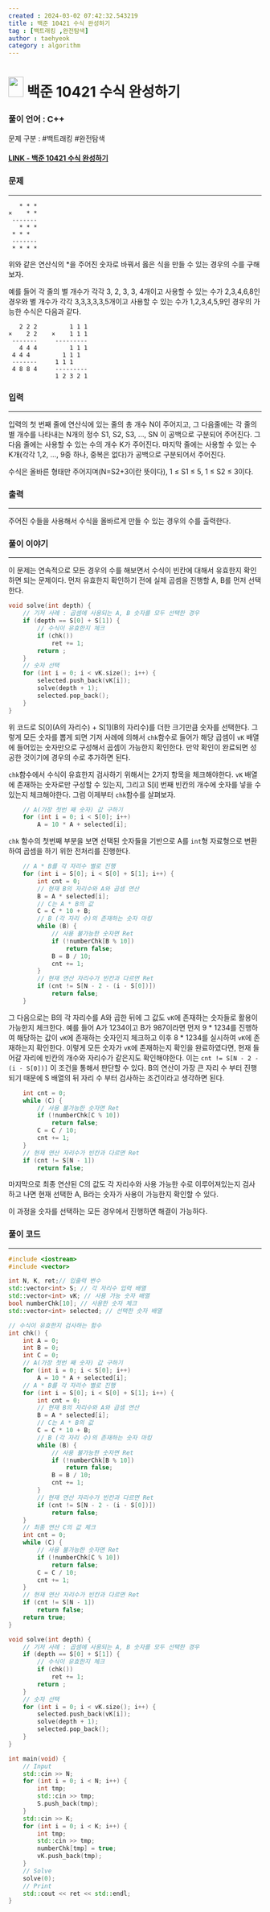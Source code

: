 ```yaml
---
created : 2024-03-02 07:42:32.543219
title : 백준 10421 수식 완성하기
tag : [백트래킹 ,완전탐색]
author : taehyeok
category : algorithm
---
```

# <img src="https://d2gd6pc034wcta.cloudfront.net/tier/11.svg" width="30" height="40"> 백준 10421 수식 완성하기


### 풀이 언어 : C++

문제 구분 : #백트래킹 #완전탐색
#### [LINK - 백준 10421 수식 완성하기](https://www.acmicpc.net/problem/10421)

### 문제

<hr>


```
   * * *
×    * *
 -------
   * * *
 * * *
 -------
 * * * *
 ```
위와 같은 연산식의 *을 주어진 숫자로 바꿔서 옳은 식을 만들 수 있는 경우의 수를 구해보자.

예를 들어 각 줄의 별 개수가 각각 3, 2, 3, 3, 4개이고 사용할 수 있는 수가 2,3,4,6,8인 경우와 별 개수가 각각 3,3,3,3,3,5개이고 사용할 수 있는 수가 1,2,3,4,5,9인 경우의 가능한 수식은 다음과 같다.

```
   2 2 2         1 1 1
×    2 2    ×    1 1 1
 -------     ---------
   4 4 4         1 1 1
 4 4 4         1 1 1
 -------     1 1 1 
 4 8 8 4     ---------
             1 2 3 2 1
```

### 입력

<hr>


입력의 첫 번째 줄에 연산식에 있는 줄의 총 개수 N이 주어지고, 그 다음줄에는 각 줄의 별 개수를 나타내는 N개의 정수 S1, S2, S3, …, SN 이 공백으로 구분되어 주어진다. 그 다음 줄에는 사용할 수 있는 수의 개수 K가 주어진다. 마지막 줄에는 사용할 수 있는 수 K개(각각 1,2, …, 9중 하나, 중복은 없다)가 공백으로 구분되어서 주어진다.

수식은 올바른 형태만 주어지며(N=S2+3이란 뜻이다), 1 ≤ S1 ≤ 5, 1 ≤ S2 ≤ 3이다.
### 출력

<hr>


주어진 수들을 사용해서 수식을 올바르게 만들 수 있는 경우의 수를 출력한다.
### 풀이 이야기

<hr>


이 문제는 연속적으로 모든 경우의 수를 해보면서 수식이 빈칸에 대해서 유효한지 확인하면 되는 문제이다. 먼저 유효한지 확인하기 전에 실제 곱셈을 진행할 A, B를 먼저 선택한다.

```c++
void solve(int depth) {
    // 기저 사례 : 곱셈에 사용되는 A, B 숫자를 모두 선택한 경우
    if (depth == S[0] + S[1]) {
        // 수식이 유효한지 체크
        if (chk())
            ret += 1;
        return ;
    }
    // 숫자 선택
    for (int i = 0; i < vK.size(); i++) {
        selected.push_back(vK[i]);
        solve(depth + 1);
        selected.pop_back();
    }
}
```
위 코드로 S[0](A의 자리수) + S[1](B의 자리수)를 더한 크기만큼 숫자를 선택한다. 그렇게 모든 숫자를 뽑게 되면 기저 사례에 의해서 `chk`함수로 들어가 해당 곱셈이 `vK` 배열에 들어있는 숫자만으로 구성해서 곱셈이 가능한지 확인한다. 만약 확인이 완료되면 성공한 것이기에 경우의 수로 추가하면 된다.

`chk`함수에서 수식이 유효한지 검사하기 위해서는 2가지 항목을 체크해야한다. `vK` 배열에 존재하는 숫자로만 구성할 수 있는지, 그리고 S[i] 번째 빈칸의 개수에 숫자를 넣을 수 있는지 체크해야한다. 그럼 이제부터 `chk`함수를 살펴보자.

```c++
    // A(가장 첫번 째 숫자) 값 구하기
    for (int i = 0; i < S[0]; i++)
        A = 10 * A + selected[i];
```
`chk` 함수의 첫번째 부분을 보면 선택된 숫자들을 기반으로 A를 `int`형 자료형으로 변환하여 곱셈을 하기 위한 전처리를 진행한다.

```c++
    // A * B를 각 자리수 별로 진행
    for (int i = S[0]; i < S[0] + S[1]; i++) {
        int cnt = 0;
        // 현재 B의 자리수와 A와 곱셈 연산
        B = A * selected[i];
        // C는 A * B의 값
        C = C * 10 + B;
        // B (각 자리 수)의 존재하는 숫자 마킹
        while (B) {
            // 사용 불가능한 숫자면 Ret
            if (!numberChk[B % 10])
                return false;
            B = B / 10;
            cnt += 1;
        }
        // 현재 연산 자리수가 빈칸과 다르면 Ret
        if (cnt != S[N - 2 - (i - S[0])])
            return false;
    }
```
그 다음으로는 B의 각 자리수를 A와 곱한 뒤에 그 값도 `vK`에 존재하는 숫자들로 활용이 가능한지 체크한다. 예를 들어 A가 1234이고 B가 987이라면 먼저 9 * 1234를 진행하여 해당하는 값이 `vK`에 존재하는 숫자인지 체크하고 이후 8 * 1234를 실시하여 `vK`에 존재하는지 확인한다. 이렇게 모든 숫자가 `vK`에 존재하는지 확인을 완료하였다면, 현재 들어갈 자리에 빈칸의 개수와 자리수가 같은지도 확인해야한다. 이는 `cnt != S[N - 2 - (i - S[0])]` 이 조건을 통해서 판단할 수 있다. B의 연산이 가장 큰 자리 수 부터 진행되기 때문에 S 배열의 뒤 자리 수 부터 검사하는 조건이라고 생각하면 된다.

```c++
    int cnt = 0;
    while (C) {
        // 사용 불가능한 숫자면 Ret
        if (!numberChk[C % 10])
            return false;
        C = C / 10;
        cnt += 1;
    }
    // 현재 연산 자리수가 빈칸과 다르면 Ret
    if (cnt != S[N - 1])
        return false;
```
마지막으로 최종 연산된 C의 값도 각 자리수와 사용 가능한 수로 이루어져있는지 검사하고 나면 현재 선택한 A, B라는 숫자가 사용이 가능한지 확인할 수 있다.

이 과정을 숫자를 선택하는 모든 경우에서 진행하면 해결이 가능하다.

### 풀이 코드

<hr>


``` c++
#include <iostream>
#include <vector>

int N, K, ret;// 입출력 변수
std::vector<int> S; // 각 자리수 입력 배열
std::vector<int> vK; // 사용 가능 숫자 배열
bool numberChk[10]; // 사용한 숫자 체크
std::vector<int> selected; // 선택한 숫자 배열

// 수식이 유효한지 검사하는 함수
int chk() {
    int A = 0;
    int B = 0;
    int C = 0;
    // A(가장 첫번 째 숫자) 값 구하기
    for (int i = 0; i < S[0]; i++)
        A = 10 * A + selected[i];
    // A * B를 각 자리수 별로 진행
    for (int i = S[0]; i < S[0] + S[1]; i++) {
        int cnt = 0;
        // 현재 B의 자리수와 A와 곱셈 연산
        B = A * selected[i];
        // C는 A * B의 값
        C = C * 10 + B;
        // B (각 자리 수)의 존재하는 숫자 마킹
        while (B) {
            // 사용 불가능한 숫자면 Ret
            if (!numberChk[B % 10])
                return false;
            B = B / 10;
            cnt += 1;
        }
        // 현재 연산 자리수가 빈칸과 다르면 Ret
        if (cnt != S[N - 2 - (i - S[0])])
            return false;
    }
    // 최종 연산 C의 값 체크
    int cnt = 0;
    while (C) {
        // 사용 불가능한 숫자면 Ret
        if (!numberChk[C % 10])
            return false;
        C = C / 10;
        cnt += 1;
    }
    // 현재 연산 자리수가 빈칸과 다르면 Ret
    if (cnt != S[N - 1])
        return false;
    return true;
}

void solve(int depth) {
    // 기저 사례 : 곱셈에 사용되는 A, B 숫자를 모두 선택한 경우
    if (depth == S[0] + S[1]) {
        // 수식이 유효한지 체크
        if (chk())
            ret += 1;
        return ;
    }
    // 숫자 선택
    for (int i = 0; i < vK.size(); i++) {
        selected.push_back(vK[i]);
        solve(depth + 1);
        selected.pop_back();
    }
}

int main(void) {
    // Input
    std::cin >> N;
    for (int i = 0; i < N; i++) {
        int tmp;
        std::cin >> tmp;
        S.push_back(tmp);
    }
    std::cin >> K;
    for (int i = 0; i < K; i++) {
        int tmp;
        std::cin >> tmp;
        numberChk[tmp] = true;
        vK.push_back(tmp);
    }
    // Solve
    solve(0);
    // Print
    std::cout << ret << std::endl;
}
```
